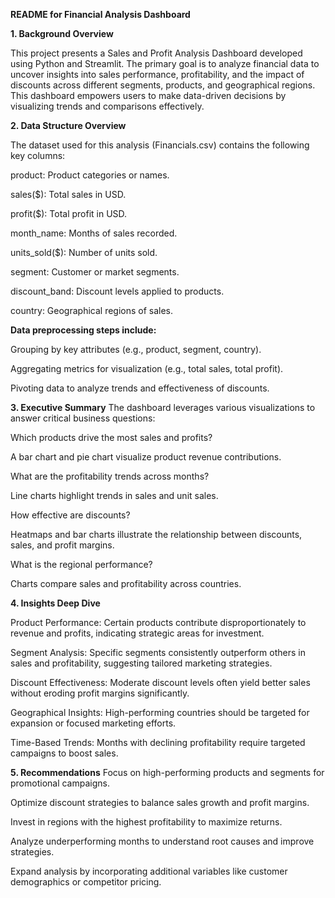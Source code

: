 **README for Financial Analysis Dashboard**

**1. Background Overview**

This project presents a Sales and Profit Analysis Dashboard developed using Python and Streamlit. The primary goal is to analyze financial data to uncover insights into sales performance, profitability, and the impact of discounts across different segments, products, and geographical regions. This dashboard empowers users to make data-driven decisions by visualizing trends and comparisons effectively.

**2. Data Structure Overview**

The dataset used for this analysis (Financials.csv) contains the following key columns:

product: Product categories or names.

sales($): Total sales in USD.

profit($): Total profit in USD.

month_name: Months of sales recorded.

units_sold($): Number of units sold.

segment: Customer or market segments.

discount_band: Discount levels applied to products.

country: Geographical regions of sales.

**Data preprocessing steps include:**

Grouping by key attributes (e.g., product, segment, country).

Aggregating metrics for visualization (e.g., total sales, total profit).

Pivoting data to analyze trends and effectiveness of discounts.

**3. Executive Summary**
The dashboard leverages various visualizations to answer critical business questions:

Which products drive the most sales and profits?

A bar chart and pie chart visualize product revenue contributions.

What are the profitability trends across months?

Line charts highlight trends in sales and unit sales.

How effective are discounts?

Heatmaps and bar charts illustrate the relationship between discounts, sales, and profit margins.

What is the regional performance?

Charts compare sales and profitability across countries.

**4. Insights Deep Dive**

Product Performance: Certain products contribute disproportionately to revenue and profits, indicating strategic areas for investment.

Segment Analysis: Specific segments consistently outperform others in sales and profitability, suggesting tailored marketing strategies.

Discount Effectiveness: Moderate discount levels often yield better sales without eroding profit margins significantly.

Geographical Insights: High-performing countries should be targeted for expansion or focused marketing efforts.

Time-Based Trends: Months with declining profitability require targeted campaigns to boost sales.

**5. Recommendations**
Focus on high-performing products and segments for promotional campaigns.

Optimize discount strategies to balance sales growth and profit margins.

Invest in regions with the highest profitability to maximize returns.

Analyze underperforming months to understand root causes and improve strategies.

Expand analysis by incorporating additional variables like customer demographics or competitor pricing.
